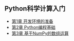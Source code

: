## Python科学计算入门
- [第1章 开发环境的准备](chapter1.md)
- [第2章 Python编程基础](chapter2.md)
- [第3章 基于NumPy的数组运算](chapter3.md)